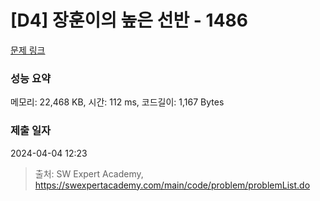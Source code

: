 # [D4] 장훈이의 높은 선반 - 1486 

[문제 링크](https://swexpertacademy.com/main/code/problem/problemDetail.do?contestProbId=AV2b7Yf6ABcBBASw) 

### 성능 요약

메모리: 22,468 KB, 시간: 112 ms, 코드길이: 1,167 Bytes

### 제출 일자

2024-04-04 12:23



> 출처: SW Expert Academy, https://swexpertacademy.com/main/code/problem/problemList.do